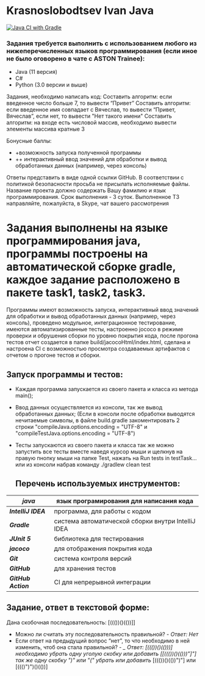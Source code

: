 # Krasnoslobodtsev Ivan Java

[![Java CI with Gradle](https://github.com/ivan3035789/KrasnoslobodtsevIvanJava/actions/workflows/gradle-publish.yml/badge.svg)](https://github.com/ivan3035789/KrasnoslobodtsevIvanJava/actions/workflows/gradle-publish.yml)

### Задания требуется выполнить с использованием любого из нижеперечисленных языков программирования (если иное не было оговорено в чате с ASTON Trainee):
* Java (11 версия)
* C#
* Python (3.0 версии и выше)


Задания, необходимо написать код:
Составить алгоритм: если введенное число больше 7, то вывести “Привет”
Составить алгоритм: если введенное имя совпадает с Вячеслав, то вывести “Привет, Вячеслав”, если нет, то вывести "Нет такого имени"
Составить алгоритм: на входе есть числовой массив, необходимо вывести элементы массива кратные 3

Бонусные баллы:
* +возможность запуска полученной программы
* ++ интерактивный ввод значений для обработки и вывод обработанных данных
(например, через консоль)

Ответы представить в виде одной ссылки GitHub.
В соответствии с политикой безопасности просьба не присылать исполняемые файлы.
Название проекта должно содержать Вашу фамилию и язык программирования.
Срок выполнения - 3 суток.
Выполненное ТЗ направляйте, пожалуйста, в Skype, чат вашего рассмотрения

# Задания выполнены на языке программирования java, программы построены на автоматической сборке gradle, каждое задание расположено в пакете task1, task2, task3.
Программы имеют возможность запуска, интерактивный ввод значений для обработки и вывод обработанных данных
(например, через консоль), проведено модульное, интеграционное тестирование, имеются автоматизированные тесты, настроенно jococo в режиме проверки и обрушения сборки по уровню покрытия кода, после прогона тестов отчет создается в папке build/jacocoHtml/index.html, сделана и настроена CI с возможностью просмотра создаваемых артифактов с отчетом о прогоне тестов и сборки.

## Запуск программы и тестов:
* Каждая программа запускается из своего пакета и класса из метода main();
* Ввод данных осуществляется из консоли, так же вывод обработанных данных; (Если в консоли после обработки выводятся нечитаемые символы, в файле build.gradle закоментировать 2 строки "compileJava.options.encoding = "UTF-8" и
  "compileTestJava.options.encoding = "UTF-8")
* Тесты запускаются из своего пакета и класса так же можно запустить все тесты вместе наведя курсор мыши и щелкнув на правую пнопку мыши на папке Test, нажать на Run tests in testTask... или из консоли набрав команду ./gradlew clean test

  ## Перечень используемых инструментов:

**_java_** | язык програмирования для написания кода
 ----------|------------------------------------------------------------------------
**_IntelliJ IDEA_**  | программа, для работы с кодом
**_Gradle_**   | система автоматической сборки внутри IntelliJ IDEA
**_JUnit 5_**   | библиотека для тестирования
**_jacoco_** | для отображения покрытия кода
**_Git_** | система контроля версий
**_GitHub_** | для хранения тестов
**_GitHub Action_** | CI для непрерывной интеграции

## Задание, ответ в текстовой форме:
Дана скобочная последовательность: [((())()(())]]
- Можно ли считать эту последовательность правильной? - *_Ответ: Нет_*
- Если ответ на предыдущий вопрос “нет”, то что необходимо в ней изменить, чтоб она стала правильной? - *_ _Ответ: [((())()(()))] необходимо убрать одну уголую скобку или добавить [[((())()(()))"]"] так же одну скобку ")" или "(" убрать или добавить_* [((())()(())")"] или [((()")")()(())]
